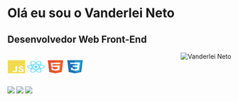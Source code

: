 # Olá eu sou o Vanderlei Neto
## Desenvolvedor Web Front-End

<div style="float: right; margin-left: 20px;">
  <img src="https://lh3.googleusercontent.com/yZRg2HX3SJ82OxzNp-9B0WDN-_e3Ljk__ZKvnuRn5l3zjc3SIwRR1zgATJVrPRKWZFakuN8b7vv9_RXzolnYhqNwijWNA-bPT-xZfLFn9TVn2JAXlo0yelO5_ccfNzShzYKp8cnmw1wGCUrUO0ttghdGr5YOuDWAc9EQODsVrqsyQR1DefdGr2veyEKla3F6ywRW3v54nqnLxUM8g2Lhsn4rC7JOdRRr5AYLCuyp_ljqD10IKGo1tCusUa1-d0XJWdFtxdkzzfeifMnstrG6T2l92hoPTFnYOeS94BOFB0blt3O5LIqFIrPTijkMVNqmq-WsENZwZEvTmsFLbA4tBP45XRbjX8edoYHop7bm6m7eZD-uoT8OFe1G0H8MFf-So_QSTe_U3QPJQQj6sBFF7dBwJKWRbW5pigD_RA5BB3YwcqDLS2NwmrQWI9sO1mxQMeMcU2Ywtmf3MHDqX-C8Q4EQPXxZXdPTtixsRcjN5vN4I5VtI_GFofHtFheYspGDraTvM5NKfKCiskyb0KPdVR7FM1iPOzXnpjofEKY1teFapQ0VGdMj7V9aFwDWj7cyEjIJUn_qGdAMd94xs_7_pW0MHddltiDc2KEobXaoSd58OhbQ5ecyK9iSUPuNd-Cg3DJYzSzSXIbXlkpSAU4MaU1zCsaSKi5PRyqCu233bpD3br3jnzHAZ2ZUxpNdOM9t5lNw8EOS4RkjHJj6gRwxGn58_k6i4mkEuI2Pz7DAohzHyMeI3Q3iu1tbrecOSJeFfZXD3EuTiN9c6JZZEMi7ZYm9uUroO7sTZhs3TqgyAaePwO28-lPIrLnxvFdbKdswwZ61p2R6b1YzuNv0HeDqHuJMfdFh2KvbL_ak3I8GwZYEfN1Et6-QuhwfmKozpQNvgzbieVPoFVxcgx9LH98EOw17tROVXJCBI9_d9Sua5N2P=w300-h400-s-no?authuser=0" alt="Vanderlei Neto" width="440px">
</div>


<div style="display: inline_block"><br>
  <img align="center" alt="Vanderlei-Js" height="30" width="40" src="https://raw.githubusercontent.com/devicons/devicon/master/icons/javascript/javascript-plain.svg">
  <img align="center" alt="Vanderlei-React" height="30" width="40" src="https://raw.githubusercontent.com/devicons/devicon/master/icons/react/react-original.svg">
  <img align="center" alt="Vanderlei-HTML" height="30" width="40" src="https://raw.githubusercontent.com/devicons/devicon/master/icons/html5/html5-original.svg">
  <img align="center" alt="Vanderlei-CSS" height="30" width="40" src="https://raw.githubusercontent.com/devicons/devicon/master/icons/css3/css3-original.svg">
  </div>
  
  ##
 

  <a href="https://www.instagram.com/josevanderleineto/" target="_blank"><img src="https://img.shields.io/badge/-Instagram-%23E4405F?style=for-the-badge&logo=instagram&logoColor=white" target="_blank"></a>
  <a href = "mailto:josevanderlei.nn@gmail.com"><img src="https://img.shields.io/badge/-Gmail-%23333?style=for-the-badge&logo=gmail&logoColor=white" target="_blank"></a>
  <a href="https://www.linkedin.com/in/vanderlei-desenvolvedor-front-end/" target="_blank"><img src="https://img.shields.io/badge/-LinkedIn-%230077B5?style=for-the-badge&logo=linkedin&logoColor=white" target="_blank"></a> 
  
</div>

